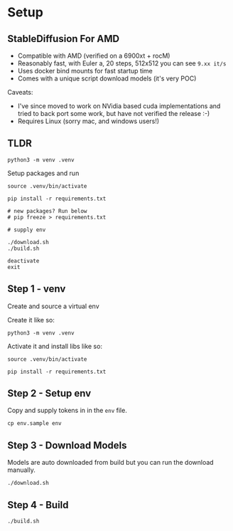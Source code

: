 # Setup

## StableDiffusion For AMD

- Compatible with AMD (verified on a 6900xt + rocM)
- Reasonably fast, with Euler a, 20 steps, 512x512 you can see `9.xx it/s`
- Uses docker bind mounts for fast startup time
- Comes with a unique script download models (it's very POC)

Caveats:

  - I've since moved to work on NVidia based cuda implementations and tried to back port some work, but have not
    verified the release :-)
  - Requires Linux (sorry mac, and windows users!)

## TLDR

`python3 -m venv .venv`

Setup packages and run

```shell
source .venv/bin/activate

pip install -r requirements.txt

# new packages? Run below
# pip freeze > requirements.txt

# supply env

./download.sh
./build.sh

deactivate
exit
```

## Step 1 - venv

Create and source a virtual env

Create it like so:

```shell
python3 -m venv .venv
```

Activate it and install libs like so:
```shell
source .venv/bin/activate

pip install -r requirements.txt
```

## Step 2 - Setup env

Copy and supply tokens in in the `env` file.

```shell
cp env.sample env
```

## Step 3 - Download Models

Models are auto downloaded from build but you can run the download manually.

```shell
./download.sh
```

## Step 4 - Build

```shell
./build.sh
```
